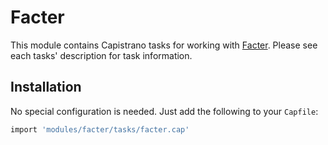 # Facter

This module contains Capistrano tasks for working with [Facter](http://puppetlabs.com/facter). Please see each tasks' description for task information.

## Installation

No special configuration is needed. Just add the following to your `Capfile`:

```ruby
import 'modules/facter/tasks/facter.cap'
```
